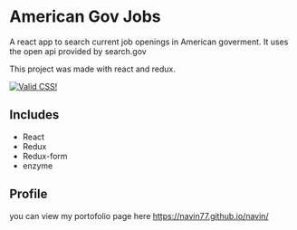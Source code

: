 # American Gov Jobs
A react app to search current job openings in American goverment. It uses the open api provided by search.gov

This project was made with react and redux.

[![Valid CSS!](http://jigsaw.w3.org/css-validator/images/vcss)](http://jigsaw.w3.org/css-validator/check/referer)

## Includes
* React
* Redux
* Redux-form
* enzyme

## Profile
you can view my portofolio page here https://navin77.github.io/navin/
